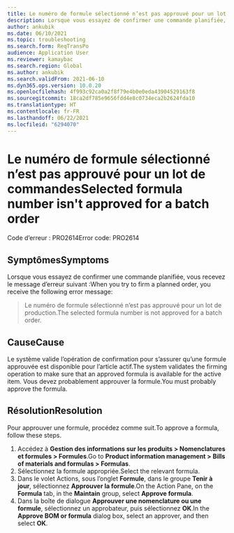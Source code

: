 ```yaml
---
title: Le numéro de formule sélectionné n’est pas approuvé pour un lot de commandes
description: Lorsque vous essayez de confirmer une commande planifiée, vous recevez un message d’erreur indiquant que le numéro de formule sélectionné n’est pas approuvé pour un lot de commandes.
author: ankubik
ms.date: 06/10/2021
ms.topic: troubleshooting
ms.search.form: ReqTransPo
audience: Application User
ms.reviewer: kamaybac
ms.search.region: Global
ms.author: ankubik
ms.search.validFrom: 2021-06-10
ms.dyn365.ops.version: 10.0.20
ms.openlocfilehash: 4f993c92ca0a2f8f79e4b0e0eda43904529163f8
ms.sourcegitcommit: 18ca2df785e9656fdd4e8c0734eca2b2624fda10
ms.translationtype: HT
ms.contentlocale: fr-FR
ms.lasthandoff: 06/22/2021
ms.locfileid: "6294070"
---
```

# <a name="selected-formula-number-isnt-approved-for-a-batch-order"></a><span data-ttu-id="c4c80-103">Le numéro de formule sélectionné n’est pas approuvé pour un lot de commandes</span><span class="sxs-lookup"><span data-stu-id="c4c80-103">Selected formula number isn't approved for a batch order</span></span>

<span data-ttu-id="c4c80-104">Code d’erreur : PRO2614</span><span class="sxs-lookup"><span data-stu-id="c4c80-104">Error code: PRO2614</span></span>

## <a name="symptoms"></a><span data-ttu-id="c4c80-105">Symptômes</span><span class="sxs-lookup"><span data-stu-id="c4c80-105">Symptoms</span></span>

<span data-ttu-id="c4c80-106">Lorsque vous essayez de confirmer une commande planifiée, vous recevez le message d’erreur suivant :</span><span class="sxs-lookup"><span data-stu-id="c4c80-106">When you try to firm a planned order, you receive the following error message:</span></span>

> <span data-ttu-id="c4c80-107">Le numéro de formule sélectionné n’est pas approuvé pour un lot de production.</span><span class="sxs-lookup"><span data-stu-id="c4c80-107">The selected formula number is not approved for a batch order.</span></span>

## <a name="cause"></a><span data-ttu-id="c4c80-108">Cause</span><span class="sxs-lookup"><span data-stu-id="c4c80-108">Cause</span></span>

<span data-ttu-id="c4c80-109">Le système valide l’opération de confirmation pour s’assurer qu’une formule approuvée est disponible pour l’article actif.</span><span class="sxs-lookup"><span data-stu-id="c4c80-109">The system validates the firming operation to make sure that an approved formula is available for the active item.</span></span> <span data-ttu-id="c4c80-110">Vous devez probablement approuver la formule.</span><span class="sxs-lookup"><span data-stu-id="c4c80-110">You must probably approve the formula.</span></span>

## <a name="resolution"></a><span data-ttu-id="c4c80-111">Résolution</span><span class="sxs-lookup"><span data-stu-id="c4c80-111">Resolution</span></span>

<span data-ttu-id="c4c80-112">Pour approuver une formule, procédez comme suit.</span><span class="sxs-lookup"><span data-stu-id="c4c80-112">To approve a formula, follow these steps.</span></span>

1. <span data-ttu-id="c4c80-113">Accédez à **Gestion des informations sur les produits \> Nomenclatures et formules \> Formules**.</span><span class="sxs-lookup"><span data-stu-id="c4c80-113">Go to **Product information management \> Bills of materials and formulas \> Formulas**.</span></span>
1. <span data-ttu-id="c4c80-114">Sélectionnez la formule appropriée.</span><span class="sxs-lookup"><span data-stu-id="c4c80-114">Select the relevant formula.</span></span>
1. <span data-ttu-id="c4c80-115">Dans le volet Actions, sous l’onglet **Formule**, dans le groupe **Tenir à jour**, sélectionnez **Approuver la formule**.</span><span class="sxs-lookup"><span data-stu-id="c4c80-115">On the Action Pane, on the **Formula** tab, in the **Maintain** group, select **Approve formula**.</span></span>
1. <span data-ttu-id="c4c80-116">Dans la boîte de dialogue **Approuver une nomenclature ou une formule**, sélectionnez un approbateur, puis sélectionnez **OK**.</span><span class="sxs-lookup"><span data-stu-id="c4c80-116">In the **Approve BOM or formula** dialog box, select an approver, and then select **OK**.</span></span>
